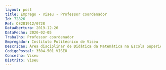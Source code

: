 ```yaml
--- 
layout: post
title: Emprego - Viseu - Professor coordenador
Id: 72826
Ref: OE201912/0728
DataAbertura: 2019-12-26
DataFecho: 2020-02-05
Trabalho: Professor coordenador
Empregador: Instituto Politécnico de Viseu
Descricao: Área disciplinar de Didática da Matemática na Escola Superior de Educação de Viseu
CodigoPostal: 3504-501 VISEU
Concelho: Viseu
Distrito: Viseu
--- 
```

